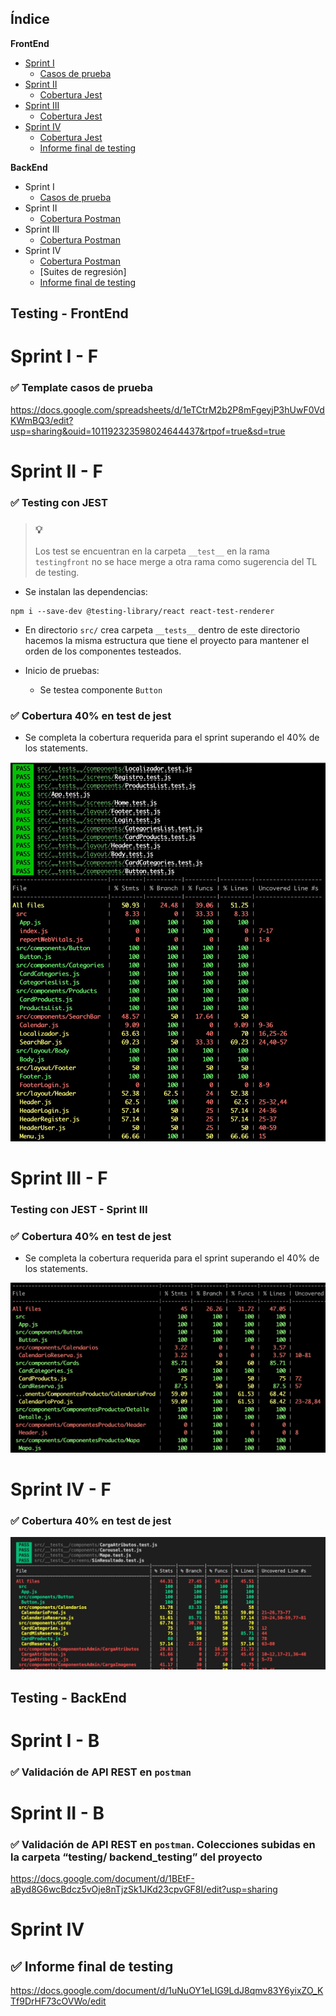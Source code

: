 
## Índice

**FrontEnd**

- [Sprint I](#sprint-i-f)
  - [Casos de prueba](#-template-casos-de-prueba)
- [Sprint II](#sprint-ii-f)
  - [Cobertura Jest](#-testing-con-jest)
- [Sprint III](#sprint-iii-f)
  - [Cobertura Jest](#testing-con-jest-sprint-iii)
- [Sprint IV](#sprint-iv-f)
  - [Cobertura Jest](#testing-con-jest-sprint-iii)
  - [Informe final de testing](#-informe-final-de-testing)

**BackEnd**

- Sprint I
  - [Casos de prueba](#-template-casos-de-prueba)
- Sprint II
  - [Cobertura Postman](#testing-con-postman)
- Sprint III 
  - [Cobertura Postman](#testing-con-postman)
- Sprint IV
  - [Cobertura Postman](#testing-con-postman)
  - [Suites de regresión]
  - [Informe final de testing](#-informe-final-de-testing)




## Testing - FrontEnd


# Sprint I - F

### ✅ Template casos de prueba

https://docs.google.com/spreadsheets/d/1eTCtrM2b2P8mFgeyjP3hUwF0VdKWmBQ3/edit?usp=sharing&ouid=101192323598024644437&rtpof=true&sd=true


# Sprint II - F

### ✅ **Testing con JEST**

> ### 💡
> Los test se encuentran en la carpeta `__test__` en la rama `testingfront` no se hace merge a otra rama como sugerencia del TL de testing.

- Se instalan las dependencias:

```
npm i --save-dev @testing-library/react react-test-renderer
```

- En directorio `src/` crea carpeta `__tests__` dentro de este directorio hacemos la misma estructura que tiene el proyecto para mantener el orden de los componentes testeados.

- Inicio de pruebas:

  - Se testea componente `Button`

### ✅ Cobertura 40% en test de jest

- Se completa la cobertura requerida para el sprint superando el 40% de los statements.

![cobertura](uploads/7f89af5c2ae84e91ad7338dc01f2de02/cobertura.jpeg)

# Sprint III - F

### **Testing con JEST - Sprint III**

### ✅ Cobertura 40% en test de jest

- Se completa la cobertura requerida para el sprint superando el 40% de los statements.

![Cobertura Sprint III](uploads/1a07b98307504ff4782b7a9b4a4c07bc/Captura_de_Pantalla_2022-06-23_a_la_s__14.51.48.png)

# Sprint IV - F

### ✅ Cobertura 40% en test de jest

![cobertura_final](uploads/4dcbc02fd6e55654508dc621fa3cf9a0/cobertura_final.jpeg)

## Testing - BackEnd

# Sprint I - B

### ✅ Validación de API REST en `postman` 

# Sprint II - B

### ✅ Validación de API REST en `postman`. Colecciones subidas en la carpeta “testing/ backend_testing” del proyecto

https://docs.google.com/document/d/1BEtF-aByd8G6wcBdcz5vOje8nTjzSk1JKd23cpvGF8I/edit?usp=sharing

# Sprint IV 

## ✅ **Informe final de testing**

https://docs.google.com/document/d/1uNuOY1eLIG9LdJ8qmv83Y6yixZO_KTf9DrHF73cOVWo/edit